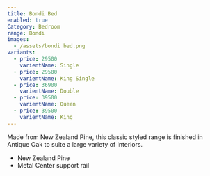 ```yaml
---
title: Bondi Bed
enabled: true
Category: Bedroom
range: Bondi
images:
  - /assets/bondi bed.png
variants:
  - price: 29500
    varientName: Single
  - price: 29500
    varientName: King Single
  - price: 36900
    varientName: Double
  - price: 39500
    varientName: Queen 
  - price: 39500
    varientName: King 
---
```

Made from New Zealand Pine, this classic styled range is finished in Antique Oak to suite a large variety of interiors.

* New Zealand Pine
* Metal Center support rail